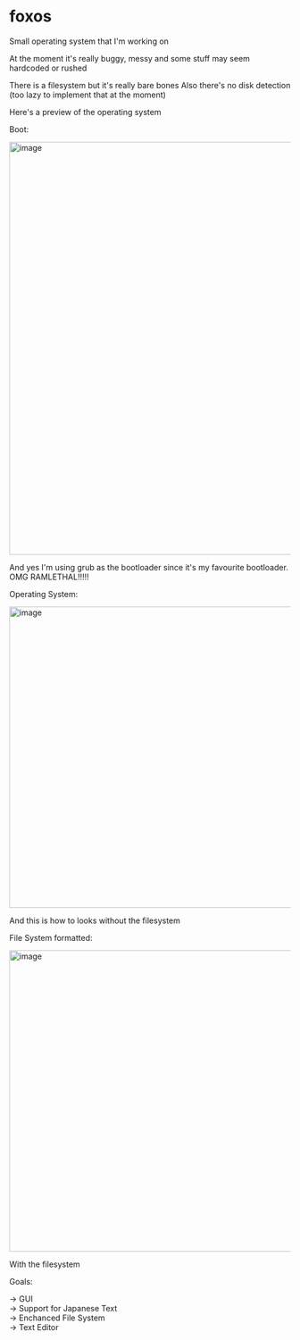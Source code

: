 # foxos

Small operating system that I'm working on

At the moment it's really buggy, messy and some stuff may seem hardcoded or rushed

There is a filesystem but it's really bare bones
Also there's no disk detection (too lazy to implement that at the moment)

Here's a preview of the operating system

Boot:

<img width="912" height="740" alt="image" src="https://github.com/user-attachments/assets/545bc951-a74f-4f70-9b13-2db749d993cc" />

And yes I'm using grub as the bootloader since it's my favourite bootloader. OMG RAMLETHAL!!!!!

Operating System:

<img width="832" height="540" alt="image" src="https://github.com/user-attachments/assets/669c73a1-49e8-40d2-b773-86e6d1955d6b" />

And this is how to looks without the filesystem

File System formatted:

<img width="832" height="540" alt="image" src="https://github.com/user-attachments/assets/1c8f0529-8e79-4567-bb6b-e7ae63cf993d" />

With the filesystem 



Goals:

-> GUI <BR>
-> Support for Japanese Text <BR>
-> Enchanced File System <BR> 
-> Text Editor <BR>
